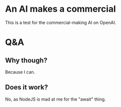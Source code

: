 # An AI makes a commercial
This is a test for the commercial-making AI on OpenAI.
# Q&A
## Why though?
Because I can.
## Does it work?
No, as NodeJS is mad at me for the "await" thing.